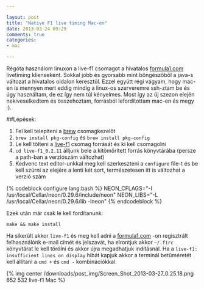 ```yaml
---

layout: post
title: "Native F1 live timing Mac-en"
date: 2013-03-24 09:29
comments: true
categories: 
- mac 

---
```


Régóta használom linuxon a live-f1 csomagot a hivatalos [formula1.com](http://formula1.com) livetiming klienseként. Sokkal jobb és gyorsabb mint böngészőből a java-s változat a hivatalos oldalon keresztül. Ezzel együtt régi vágyam, hogy mac-en is mennyen mert eddig mindíg a linux-os szerveremre ssh-ztam be és úgy használtam, de ez így nem túl kényelmes. Most így az új szezon elején nekiveselkedtem és összehoztam, forrásból lefordítottam mac-en és megy :).

<!--more-->

##Lépések:

1. Fel kell telepíteni a [brew](http://mxcl.github.com/homebrew/) csomagkezelőt
2. `brew install pkg-config` és `brew install pkg-config`
3. Le kell tölteni a [live-f1](https://launchpad.net/live-f1/+download) csomag forrását és ki kell csomagolni
4. `cd live-f1_0.2.11` álljunk bele a kitömörített forrás könyvtárába (persze a path-ban a verziószám változhat)
5. Kedvenc text editor-unkkal meg kell szerkeszteni a `configure` file-t és be kell szúrni az elejére a lenti két sort, természetesen itt is változhat a verzió szám

{% codeblock configure lang:bash %}
NEON_CFLAGS="-I /usr/local/Cellar/neon/0.29.6/include/neon"
NEON_LIBS="-L /usr/local/Cellar/neon/0.29.6/lib -lneon"
{% endcodeblock %}

Ezek után már csak le kell fordítanunk:

	make && make install
	
Ha sikerült akkor `live-f1` és meg kell adni a [formula1.com](http://formula1.com) -on regisztrált felhasználónk e-mail címét és jelszavát, ha elrontjuk akkor `~/.f1rc` könyvtárat le kell törölni és akkor újra megadhatjuk indításnál. Ha a `live-f1: insufficient lines on display` hibát kapjuk akkor a terminál betűméretét kell állítani a `cmd +` és `cmd -` kombinációkkal.

{% img center /downloads/post_img/Screen_Shot_2013-03-27_0.25.18.png 652 532 live-f1 Mac %}